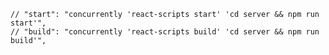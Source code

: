     // "start": "concurrently 'react-scripts start' 'cd server && npm run start'",
    // "build": "concurrently 'react-scripts build' 'cd server && npm run build'",
